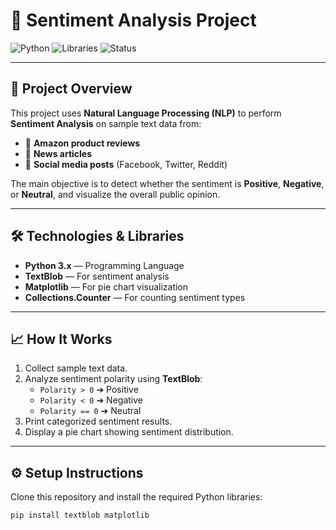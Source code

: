 # 🚀 Sentiment Analysis Project

![Python](https://img.shields.io/badge/Python-3.x-blue.svg)
![Libraries](https://img.shields.io/badge/Powered%20by-TextBlob%20%7C%20Matplotlib-brightgreen)
![Status](https://img.shields.io/badge/Status-Completed-success)

---

## 📖 Project Overview

This project uses **Natural Language Processing (NLP)** to perform **Sentiment Analysis** on sample text data from:
- 🛒 **Amazon product reviews**
- 📰 **News articles**
- 💬 **Social media posts** (Facebook, Twitter, Reddit)

The main objective is to detect whether the sentiment is **Positive**, **Negative**, or **Neutral**, and visualize the overall public opinion.

---

## 🛠️ Technologies & Libraries

- **Python 3.x** — Programming Language
- **TextBlob** — For sentiment analysis
- **Matplotlib** — For pie chart visualization
- **Collections.Counter** — For counting sentiment types

---

## 📈 How It Works

1. Collect sample text data.
2. Analyze sentiment polarity using **TextBlob**:
   - `Polarity > 0` ➔ Positive
   - `Polarity < 0` ➔ Negative
   - `Polarity == 0` ➔ Neutral
3. Print categorized sentiment results.
4. Display a pie chart showing sentiment distribution.

---

## ⚙️ Setup Instructions

Clone this repository and install the required Python libraries:

```bash
pip install textblob matplotlib



